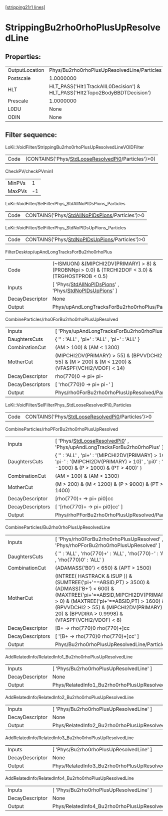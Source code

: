 [[stripping21r1 lines]](./stripping21r1-index)

# StrippingBu2rho0rhoPlusUpResolvedLine

## Properties:

|                |                                                                            |
|----------------|----------------------------------------------------------------------------|
| OutputLocation | Phys/Bu2rho0rhoPlusUpResolvedLine/Particles                                |
| Postscale      | 1.0000000                                                                  |
| HLT            | HLT_PASS('Hlt1TrackAllL0Decision') & HLT_PASS('Hlt2Topo2BodyBBDTDecision') |
| Prescale       | 1.0000000                                                                  |
| L0DU           | None                                                                       |
| ODIN           | None                                                                       |

## Filter sequence:

LoKi::VoidFilter/StrippingBu2rho0rhoPlusUpResolvedLineVOIDFilter

|      |                                                                                                            |
|------|------------------------------------------------------------------------------------------------------------|
| Code | (CONTAINS('Phys/[StdLooseResolvedPi0](./stripping21r1-commonparticles-stdlooseresolvedpi0)/Particles')\>0) |

CheckPV/checkPVmin1

|        |     |
|--------|-----|
| MinPVs | 1   |
| MaxPVs | -1  |

LoKi::VoidFilter/SelFilterPhys_StdAllNoPIDsPions_Particles

|      |                                                                                                      |
|------|------------------------------------------------------------------------------------------------------|
| Code | CONTAINS('Phys/[StdAllNoPIDsPions](./stripping21r1-commonparticles-stdallnopidspions)/Particles')\>0 |

LoKi::VoidFilter/SelFilterPhys_StdNoPIDsUpPions_Particles

|      |                                                                                                    |
|------|----------------------------------------------------------------------------------------------------|
| Code | CONTAINS('Phys/[StdNoPIDsUpPions](./stripping21r1-commonparticles-stdnopidsuppions)/Particles')\>0 |

FilterDesktop/upAndLongTracksForBu2rho0rhoPlus

|                 |                                                                                                                                                                   |
|-----------------|-------------------------------------------------------------------------------------------------------------------------------------------------------------------|
| Code            | (~ISMUON) &(MIPCHI2DV(PRIMARY) \> 8) & (PROBNNpi \> 0.0) & (TRCHI2DOF \< 3.0) & (TRGHOSTPROB \< 0.5)                                                              |
| Inputs          | [ 'Phys/[StdAllNoPIDsPions](./stripping21r1-commonparticles-stdallnopidspions)' , 'Phys/[StdNoPIDsUpPions](./stripping21r1-commonparticles-stdnopidsuppions)' ] |
| DecayDescriptor | None                                                                                                                                                              |
| Output          | Phys/upAndLongTracksForBu2rho0rhoPlus/Particles                                                                                                                   |

CombineParticles/rho0ForBu2rho0rhoPlusUpResolved

|                  |                                                                                                        |
|------------------|--------------------------------------------------------------------------------------------------------|
| Inputs           | [ 'Phys/upAndLongTracksForBu2rho0rhoPlus' ]                                                          |
| DaughtersCuts    | { '' : 'ALL' , 'pi+' : 'ALL' , 'pi-' : 'ALL' }                                                         |
| CombinationCut   | (AM \> 100) & (AM \< 1300)                                                                             |
| MotherCut        | (MIPCHI2DV(PRIMARY) \> 55) & (BPVVDCHI2 \> 55) & (M \> 200) & (M \< 1200) & (VFASPF(VCHI2/VDOF) \< 14) |
| DecayDescriptor  | rho(770)0 -\> pi+ pi-                                                                                  |
| DecayDescriptors | [ 'rho(770)0 -\> pi+ pi-' ]                                                                          |
| Output           | Phys/rho0ForBu2rho0rhoPlusUpResolved/Particles                                                         |

LoKi::VoidFilter/SelFilterPhys_StdLooseResolvedPi0_Particles

|      |                                                                                                          |
|------|----------------------------------------------------------------------------------------------------------|
| Code | CONTAINS('Phys/[StdLooseResolvedPi0](./stripping21r1-commonparticles-stdlooseresolvedpi0)/Particles')\>0 |

CombineParticles/rhoPForBu2rho0rhoPlusUpResolved

|                  |                                                                                                                                                    |
|------------------|----------------------------------------------------------------------------------------------------------------------------------------------------|
| Inputs           | [ 'Phys/[StdLooseResolvedPi0](./stripping21r1-commonparticles-stdlooseresolvedpi0)' , 'Phys/upAndLongTracksForBu2rho0rhoPlus' ]                  |
| DaughtersCuts    | { '' : 'ALL' , 'pi+' : '(MIPCHI2DV(PRIMARY) \> 10)' , 'pi-' : '(MIPCHI2DV(PRIMARY) \> 10)' , 'pi0' : '(CL \> -1000) & (P \> 1000) & (PT \> 400)' } |
| CombinationCut   | (AM \> 100) & (AM \< 1300)                                                                                                                         |
| MotherCut        | (M \> 200) & (M \< 1200) & (P \> 9000) & (PT \> 1400)                                                                                              |
| DecayDescriptor  | [rho(770)+ -\> pi+ pi0]cc                                                                                                                        |
| DecayDescriptors | [ '[rho(770)+ -\> pi+ pi0]cc' ]                                                                                                                |
| Output           | Phys/rhoPForBu2rho0rhoPlusUpResolved/Particles                                                                                                     |

CombineParticles/Bu2rho0rhoPlusUpResolvedLine

|                  |                                                                                                                                                                                                                                                                                    |
|------------------|------------------------------------------------------------------------------------------------------------------------------------------------------------------------------------------------------------------------------------------------------------------------------------|
| Inputs           | [ 'Phys/rho0ForBu2rho0rhoPlusUpResolved' , 'Phys/rhoPForBu2rho0rhoPlusUpResolved' ]                                                                                                                                                                                              |
| DaughtersCuts    | { '' : 'ALL' , 'rho(770)+' : 'ALL' , 'rho(770)-' : 'ALL' , 'rho(770)0' : 'ALL' }                                                                                                                                                                                                   |
| CombinationCut   | (ADAMASS('B0') \< 650) & (APT \> 1500)                                                                                                                                                                                                                                             |
| MotherCut        | (INTREE( HASTRACK & ISUP )) & (SUMTREE('pi+'==ABSID,PT) \> 3500) & (ADMASS('B+') \< 600) & (MAXTREE('pi+'==ABSID,MIPCHI2DV(PRIMARY)) \> 0) & (MAXTREE('pi+'==ABSID,PT) \> 1600) & (BPVVDCHI2 \> 55) & (MIPCHI2DV(PRIMARY) \< 20) & (BPVDIRA \> 0.9998) & (VFASPF(VCHI2/VDOF) \< 8) |
| DecayDescriptor  | [B+ -\> rho(770)0 rho(770)+]cc                                                                                                                                                                                                                                                   |
| DecayDescriptors | [ '[B+ -\> rho(770)0 rho(770)+]cc' ]                                                                                                                                                                                                                                           |
| Output           | Phys/Bu2rho0rhoPlusUpResolvedLine/Particles                                                                                                                                                                                                                                        |

AddRelatedInfo/RelatedInfo1_Bu2rho0rhoPlusUpResolvedLine

|                 |                                                          |
|-----------------|----------------------------------------------------------|
| Inputs          | [ 'Phys/Bu2rho0rhoPlusUpResolvedLine' ]                |
| DecayDescriptor | None                                                     |
| Output          | Phys/RelatedInfo1_Bu2rho0rhoPlusUpResolvedLine/Particles |

AddRelatedInfo/RelatedInfo2_Bu2rho0rhoPlusUpResolvedLine

|                 |                                                          |
|-----------------|----------------------------------------------------------|
| Inputs          | [ 'Phys/Bu2rho0rhoPlusUpResolvedLine' ]                |
| DecayDescriptor | None                                                     |
| Output          | Phys/RelatedInfo2_Bu2rho0rhoPlusUpResolvedLine/Particles |

AddRelatedInfo/RelatedInfo3_Bu2rho0rhoPlusUpResolvedLine

|                 |                                                          |
|-----------------|----------------------------------------------------------|
| Inputs          | [ 'Phys/Bu2rho0rhoPlusUpResolvedLine' ]                |
| DecayDescriptor | None                                                     |
| Output          | Phys/RelatedInfo3_Bu2rho0rhoPlusUpResolvedLine/Particles |

AddRelatedInfo/RelatedInfo4_Bu2rho0rhoPlusUpResolvedLine

|                 |                                                          |
|-----------------|----------------------------------------------------------|
| Inputs          | [ 'Phys/Bu2rho0rhoPlusUpResolvedLine' ]                |
| DecayDescriptor | None                                                     |
| Output          | Phys/RelatedInfo4_Bu2rho0rhoPlusUpResolvedLine/Particles |
